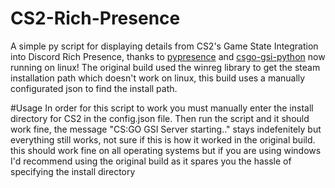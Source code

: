 # CS2-Rich-Presence
A simple py script for displaying details from CS2's Game State Integration into Discord Rich Presence, thanks to [pypresence](https://github.com/qwertyquerty/pypresence) and [csgo-gsi-python](https://github.com/Erlendeikeland/csgo-gsi-python) now running on linux!
The original build used the winreg library to get the steam installation path which doesn't work on linux, this build uses a manually configurated json to find the install path.

#Usage
In order for this script to work you must manually enter the install directory for CS2 in the config.json file.
Then run the script and it should work fine, the message "CS:GO GSI Server starting.." stays indefenitely but everything still works, not sure if this is how it worked in the original build.
this should work fine on all operating systems but if you are using windows I'd recommend using the original build as it spares you the hassle of specifying the install directory 

